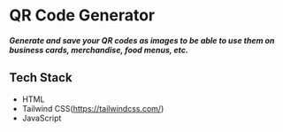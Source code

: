 # QR Code Generator

##### Generate and save your QR codes as images to be able to use them on business cards, merchandise, food menus, etc.

## Tech Stack
- HTML
- Tailwind CSS(https://tailwindcss.com/)
- JavaScript
